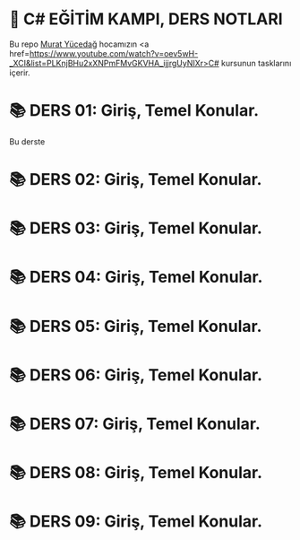 # 📌 **C# EĞİTİM KAMPI, DERS NOTLARI**
Bu repo <a href=https://muratyucedag.com/>Murat Yücedağ</a> hocamızın <a href=https://www.youtube.com/watch?v=oev5wH-_XCI&list=PLKnjBHu2xXNPmFMvGKVHA_ijjrgUyNIXr>C#</a>
kursunun tasklarını içerir.

# 📚 DERS 01: Giriş, Temel Konular.
Bu derste   


# 📚 DERS 02: Giriş, Temel Konular.

# 📚 DERS 03: Giriş, Temel Konular.

# 📚 DERS 04: Giriş, Temel Konular.

# 📚 DERS 05: Giriş, Temel Konular.

# 📚 DERS 06: Giriş, Temel Konular.

# 📚 DERS 07: Giriş, Temel Konular.

# 📚 DERS 08: Giriş, Temel Konular.

# 📚 DERS 09: Giriş, Temel Konular.
